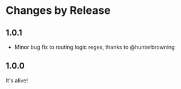 # Changes by Release

## 1.0.1
* Minor bug fix to routing logic regex, thanks to @hunterbrowning

## 1.0.0
It's alive!